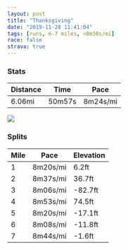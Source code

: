 ```yaml
---
layout: post
title: "Thanksgiving"
date: "2019-11-28 11:41:04"
tags: [runs, 6-7 miles, <8m30s/mi]
race: false
strava: true
---
```


### Stats

| Distance | Time | Pace |
|----------|------|------|
|6.06mi|50m57s|8m24s/mi|

<img src='https://maps.googleapis.com/maps/api/staticmap?maptype=roadmap&path=enc:olywFh}obMCKJk@r@sAJ[?i@JkAAWBMAKGWo@mAQQ{AaAcAa@s@i@e@SwA}@s@s@i@y@Ua@_@mAEQF_@?WD]f@gATgAFe@Ag@Om@?KQq@Kg@i@}@i@]a@QiAq@c@c@Sa@i@w@a@mAa@s@Ma@QUo@e@m@Us@c@WKa@Es@DULQRWJSNe@NgA?]Ig@_@qBkBe@gA]oAq@cAQOc@MWB]Ly@CmAk@oB]iBq@mAk@OO_@ScAcAcAaBg@g@mBwA}As@y@a@qAcAW[e@u@]gAY_BAe@B_AHi@F{@AYBWA}@Kk@[y@Ya@oAeA{@c@kA{@UG_Ag@oAaAu@e@aAg@w@k@u@_@qBeBaAm@w@s@oAk@c@]u@Me@E]HaBJsAWk@CUBa@Na@Ty@t@e@RWA_AQoB{@aAs@i@g@qE_G]_@YSUG_@A}AP_@@{B[iB]YMm@c@m@y@c@y@Oq@O_@Y[_@KUDa@XQZENCNBn@Df@Lb@t@|@DJHd@Bv@DR?NEVU\OFYBq@Ma@[Wa@aAgAsAu@UU{@k@e@OsAEUFc@X]XY\mApCWbAAp@BHEXQbACFCx@MfAEXGFELGj@?RBJ\l@NN\PVRXBjAKLGR]TcAD{@FOHKVSt@a@rAIXIh@WhAU|@D~@`@`@`@f@~@XfARjBZv@z@r@tAd@n@n@^|@LfAXhA@NJf@j@dAd@l@VZfAh@^ZzAr@lATZPXT^\NXp@v@`@`ALj@Td@LN^PHJTJfATp@?rALn@Td@ZN\p@bDf@|A\t@NPj@`A|@fAb@Zx@\bAj@L@TAp@Dn@CzA]VOv@QjADzAPZLh@ZhAdAh@r@R^^d@Xl@L\j@|@NNZHh@Tn@JdBMjAJ\Lf@XZTz@hAPXh@rA`@^l@x@RR^VHLTTXd@r@r@Zb@z@`BRXRn@TXXVRVp@^`@\|@X\D^Cr@@bEOdAZr@\XZHP`@dAFfADXNd@Vd@bAt@nB`Av@VlAl@XHt@X`CdAVZpAlBr@pAjAfBbAjAPNd@p@h@b@DD?JDTXXVJHHVJb@DLINBHI`@@dAQXMv@w@RYRc@LM^k@n@S\L&key=AIzaSyC1MId7bFpkLXNAaYhBSTb8jLyiSqzbDtM&size=800x800&markers=color:yellow|label:S|40.7676,-73.97861&markers=color:green|label:F|40.76729,-73.97876000000015'>

### Splits

| Mile | Pace | Elevation |
|------|------|-----------|
|1|8m20s/mi|6.2ft|
|2|8m37s/mi|36.7ft|
|3|8m06s/mi|-82.7ft|
|4|8m53s/mi|74.5ft|
|5|8m20s/mi|-17.1ft|
|6|8m08s/mi|-11.8ft|
|7|8m44s/mi|-1.6ft|
